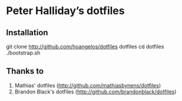 # Peter Halliday’s dotfiles

## Installation

git clone http://github.com/hoangelos/dotfiles dotfiles
cd dotfiles
./bootstrap.sh

## Thanks to

1. Mathias' dotfiles (http://github.com/mathiasbynens/dotfiles)
2. Brandon Black's dotfiles (http://github.com/brandonblack/dotfiles)
